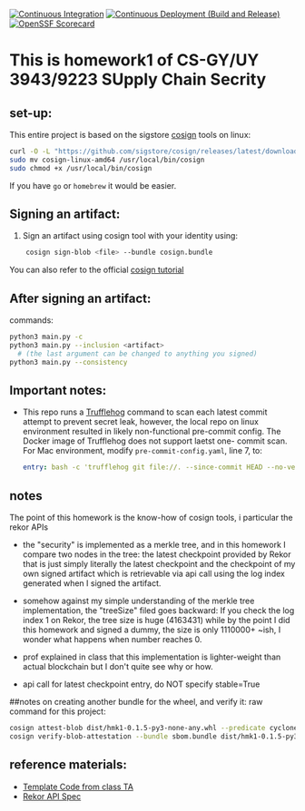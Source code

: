 [![Continuous Integration](https://github.com/123R3N321/hmk1/actions/workflows/ci.yml/badge.svg)](https://github.com/123R3N321/hmk1/actions/workflows/ci.yml)
[![Continuous Deployment (Build and Release)](https://github.com/123R3N321/hmk1/actions/workflows/cd.yml/badge.svg)](https://github.com/123R3N321/hmk1/actions/workflows/cd.yml)
[![OpenSSF Scorecard](https://api.scorecard.dev/projects/github.com/123R3N321/hmk1/badge)](https://scorecard.dev/viewer/?uri=github.com/123R3N321/hmk1)
# This is homework1 of CS-GY/UY 3943/9223 SUpply Chain Secrity

## set-up:
This entire project is based on the sigstore [cosign](https://docs.sigstore.dev/cosign/system_config/installation/) tools
on linux:
```bash
curl -O -L "https://github.com/sigstore/cosign/releases/latest/download/cosign-linux-amd64"
sudo mv cosign-linux-amd64 /usr/local/bin/cosign
sudo chmod +x /usr/local/bin/cosign
```
If you have ``go`` or ``homebrew`` it would be easier.
## Signing an artifact:
1. Sign an artifact using cosign tool with your identity using:
```bash
    cosign sign-blob <file> --bundle cosign.bundle
  ```
You can also refer to the official [cosign tutorial](https://docs.sigstore.dev/cosign/signing/signing_with_blobs/)

## After signing an artifact:
commands:
```bash
python3 main.py -c
python3 main.py --inclusion <artifact> 
  # (the last argument can be changed to anything you signed)
python3 main.py --consistency
```
## Important notes:

- This repo runs a [Trufflehog](https://github.com/trufflesecurity/trufflehog) 
    command to scan each latest commit attempt to prevent secret leak,
    however, the local repo on linux environment resulted in likely non-functional
    pre-commit config. The Docker image of Trufflehog does not support laetst one-
    commit scan. For Mac environment, modify ``pre-commit-config.yaml``, line 7, to:
    ```yaml
    entry: bash -c 'trufflehog git file://. --since-commit HEAD --no-verification --fail --max-depth=1'
    ```

## notes
The point of this homework is the know-how of cosign tools, i particular the rekor APIs
- the "security" is implemented as a merkle tree, and in this homework I compare two nodes in the tree:
the latest checkpoint provided by Rekor that is just simply literally the latest checkpoint
and the checkpoint of my own signed artifact which is retrievable via
api call using the log index generated when I signed the artifact.

- somehow against my simple understanding of the merkle tree implementation, the "treeSize" filed goes backward:
If you check the log index 1 on Rekor, the tree size is huge (4163431) while by the point I did this homework
and signed a dummy, the size is only 1110000+ ~ish, I wonder what happens when number
reaches 0.

- prof explained in class that this implementation is lighter-weight than actual blockchain but I don't quite see why or how.

- api call for latest checkpoint entry, do NOT specify stable=True


##notes on creating another bundle for the wheel, and verify it:
raw command for this project:
```bash
cosign attest-blob dist/hmk1-0.1.5-py3-none-any.whl --predicate cyclonedx-sbom.json --bundle sbom.bundle --type cyclonedx
cosign verify-blob-attestation --bundle sbom.bundle dist/hmk1-0.1.5-py3-none-any.whl --certificate-identity jr5887@nyu.edu --certificate-oidc-issuer https://token.actions.githubusercontent.com --type cyclonedx --check-claims
```

## reference materials:
- [Template Code from class TA](https://github.com/mayank-ramnani/python-rekor-monitor-template)
- [Rekor API Spec](https://www.sigstore.dev/swagger/#/tlog/getLogInfo)
